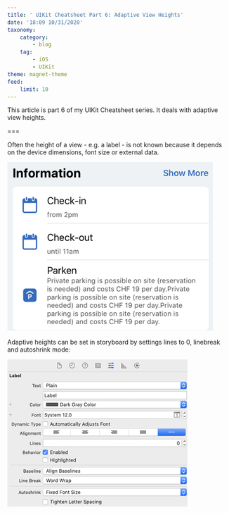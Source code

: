```yaml
---
title: ' UIKit Cheatsheet Part 6: Adaptive View Heights'
date: '18:09 10/31/2020'
taxonomy:
    category:
        - blog
    tag:
        - iOS
        - UIKit
theme: magnet-theme
feed:
    limit: 10
---
```


This article is part 6 of my UIKit Cheatsheet series. It deals with adaptive view heights.

===

Often the height of a view - e.g. a label - is not known because it depends on the device dimensions, font size or external data.

![Adaptive height](adaptiveheight.png)

Adaptive heights can be set in storyboard by settings lines to 0, linebreak and autoshrink mode:

![Adaptive height](height_sb.png)